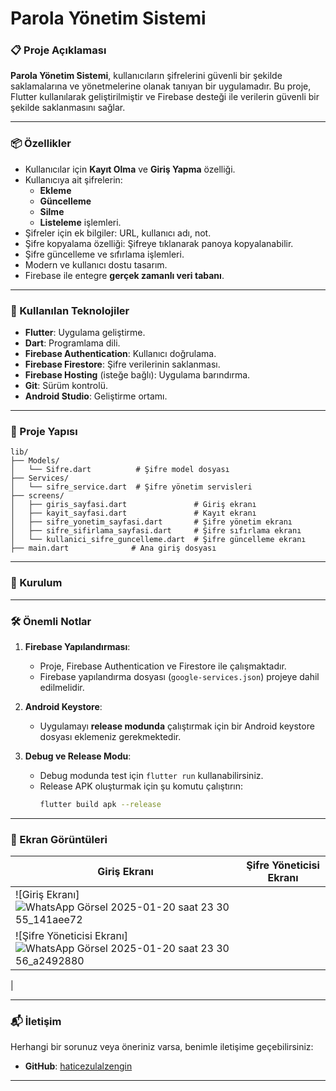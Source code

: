 # **Parola Yönetim Sistemi**

### **📋 Proje Açıklaması**
**Parola Yönetim Sistemi**, kullanıcıların şifrelerini güvenli bir şekilde saklamalarına ve yönetmelerine olanak tanıyan bir uygulamadır. Bu proje, Flutter kullanılarak geliştirilmiştir ve Firebase desteği ile verilerin güvenli bir şekilde saklanmasını sağlar.

---

### **📦 Özellikler**
- Kullanıcılar için **Kayıt Olma** ve **Giriş Yapma** özelliği.
- Kullanıcıya ait şifrelerin:
  - **Ekleme**
  - **Güncelleme**
  - **Silme**
  - **Listeleme** işlemleri.
- Şifreler için ek bilgiler: URL, kullanıcı adı, not.
- Şifre kopyalama özelliği: Şifreye tıklanarak panoya kopyalanabilir.
- Şifre güncelleme ve sıfırlama işlemleri.
- Modern ve kullanıcı dostu tasarım.
- Firebase ile entegre **gerçek zamanlı veri tabanı**.

---

### **🔧 Kullanılan Teknolojiler**
- **Flutter**: Uygulama geliştirme.
- **Dart**: Programlama dili.
- **Firebase Authentication**: Kullanıcı doğrulama.
- **Firebase Firestore**: Şifre verilerinin saklanması.
- **Firebase Hosting** (isteğe bağlı): Uygulama barındırma.
- **Git**: Sürüm kontrolü.
- **Android Studio**: Geliştirme ortamı.

---

### **📂 Proje Yapısı**
```plaintext
lib/
├── Models/
│   └── Sifre.dart          # Şifre model dosyası
├── Services/
│   └── sifre_service.dart  # Şifre yönetim servisleri
├── screens/
│   ├── giris_sayfasi.dart               # Giriş ekranı
│   ├── kayit_sayfasi.dart               # Kayıt ekranı
│   ├── sifre_yonetim_sayfasi.dart       # Şifre yönetim ekranı
│   ├── sifre_sifirlama_sayfasi.dart     # Şifre sıfırlama ekranı
│   └── kullanici_sifre_guncelleme.dart  # Şifre güncelleme ekranı
├── main.dart              # Ana giriş dosyası
```
---

### **🚀 Kurulum**

---

### **🛠️ Önemli Notlar**

1. **Firebase Yapılandırması**:
   - Proje, Firebase Authentication ve Firestore ile çalışmaktadır.
   - Firebase yapılandırma dosyası (`google-services.json`) projeye dahil edilmelidir.

2. **Android Keystore**:
   - Uygulamayı **release modunda** çalıştırmak için bir Android keystore dosyası eklemeniz gerekmektedir.

3. **Debug ve Release Modu**:
   - Debug modunda test için `flutter run` kullanabilirsiniz.
   - Release APK oluşturmak için şu komutu çalıştırın:
     ```bash
     flutter build apk --release
     ```

---
### **📸 Ekran Görüntüleri**

| Giriş Ekranı       | Şifre Yöneticisi Ekranı |
|---------------------|-------------------------|
| ![Giriş Ekranı]![WhatsApp Görsel 2025-01-20 saat 23 30 55_141aee72](https://github.com/user-attachments/assets/56e77fed-2128-45a7-83ac-40c28d10a5cb)
 | ![Şifre Yöneticisi Ekranı]![WhatsApp Görsel 2025-01-20 saat 23 30 56_a2492880](https://github.com/user-attachments/assets/874dbaac-cd65-4903-b439-4a6efb5a54a0)
 |

---

### **📬 İletişim**

Herhangi bir sorunuz veya öneriniz varsa, benimle iletişime geçebilirsiniz:

- **GitHub**: [haticezulalzengin](https://github.com/haticezulalzengin)

---

